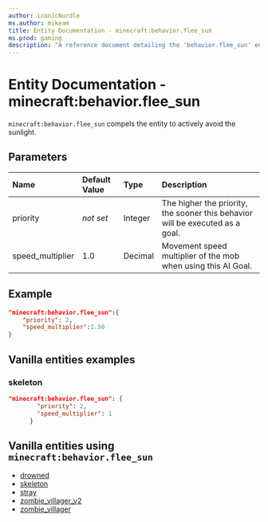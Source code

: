 ```yaml
---
author: iconicNurdle
ms.author: mikeam
title: Entity Documentation - minecraft:behavior.flee_sun
ms.prod: gaming
description: "A reference document detailing the 'behavior.flee_sun' entity goal"
---
```


# Entity Documentation - minecraft:behavior.flee_sun

`minecraft:behavior.flee_sun` compels the entity to actively avoid the sunlight.

## Parameters

|Name |Default Value  |Type  |Description  |
|:----------|:----------|:----------|:----------|
|priority|*not set*|Integer|The higher the priority, the sooner this behavior will be executed as a goal.|
|speed_multiplier| 1.0| Decimal| Movement speed multiplier of the mob when using this AI Goal. |

## Example

```json
"minecraft:behavior.flee_sun":{
    "priority": 2,
    "speed_multiplier":1.50
}
```

## Vanilla entities examples

### skeleton

```json
"minecraft:behavior.flee_sun": {
        "priority": 2,
        "speed_multiplier": 1
      }
```

## Vanilla entities using `minecraft:behavior.flee_sun`

- [drowned](../../../../Source/VanillaBehaviorPack_Snippets/entities/drowned.md)
- [skeleton](../../../../Source/VanillaBehaviorPack_Snippets/entities/skeleton.md)
- [stray](../../../../Source/VanillaBehaviorPack_Snippets/entities/stray.md)
- [zombie_villager_v2](../../../../Source/VanillaBehaviorPack_Snippets/entities/zombie_villager_v2.md)
- [zombie_villager](../../../../Source/VanillaBehaviorPack_Snippets/entities/zombie_villager.md)
